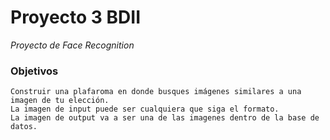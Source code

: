 # Proyecto 3 BDII

_Proyecto de Face Recognition_

### Objetivos

```
Construir una plafaroma en donde busques imágenes similares a una imagen de tu elección.
La imagen de input puede ser cualquiera que siga el formato.
La imagen de output va a ser una de las imagenes dentro de la base de datos.
```
